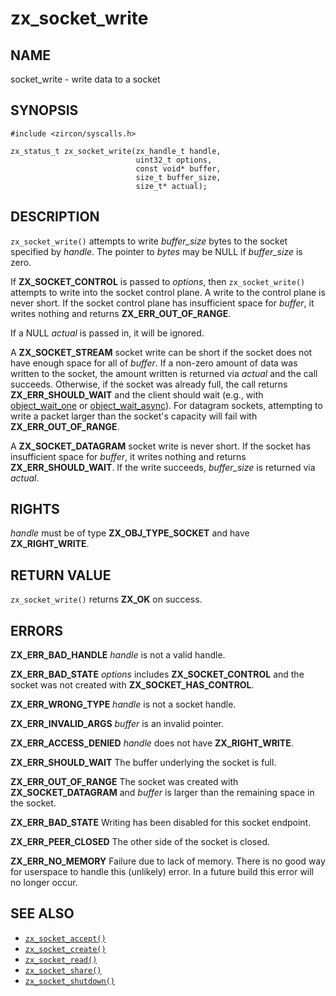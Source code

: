 # zx_socket_write

## NAME

<!-- Updated by update-docs-from-abigen, do not edit. -->

socket_write - write data to a socket

## SYNOPSIS

<!-- Updated by update-docs-from-abigen, do not edit. -->

```
#include <zircon/syscalls.h>

zx_status_t zx_socket_write(zx_handle_t handle,
                            uint32_t options,
                            const void* buffer,
                            size_t buffer_size,
                            size_t* actual);
```

## DESCRIPTION

`zx_socket_write()` attempts to write *buffer_size* bytes to the socket specified
by *handle*. The pointer to *bytes* may be NULL if *buffer_size* is zero.

If **ZX_SOCKET_CONTROL** is passed to *options*, then `zx_socket_write()`
attempts to write into the socket control plane. A write to the control plane is
never short. If the socket control plane has insufficient space for *buffer*, it
writes nothing and returns **ZX_ERR_OUT_OF_RANGE**.

If a NULL *actual* is passed in, it will be ignored.

A **ZX_SOCKET_STREAM** socket write can be short if the socket does not have
enough space for all of *buffer*. If a non-zero amount of data was written to
the socket, the amount written is returned via *actual* and the call succeeds.
Otherwise, if the socket was already full, the call returns
**ZX_ERR_SHOULD_WAIT** and the client should wait (e.g., with
[object_wait_one](object_wait_one.md) or
[object_wait_async](object_wait_async.md)). For datagram sockets, attempting to
write a packet larger than the socket's capacity will fail with
**ZX_ERR_OUT_OF_RANGE**.

A **ZX_SOCKET_DATAGRAM** socket write is never short. If the socket has
insufficient space for *buffer*, it writes nothing and returns
**ZX_ERR_SHOULD_WAIT**. If the write succeeds, *buffer_size* is returned via
*actual*.

## RIGHTS

<!-- Updated by update-docs-from-abigen, do not edit. -->

*handle* must be of type **ZX_OBJ_TYPE_SOCKET** and have **ZX_RIGHT_WRITE**.

## RETURN VALUE

`zx_socket_write()` returns **ZX_OK** on success.

## ERRORS

**ZX_ERR_BAD_HANDLE**  *handle* is not a valid handle.

**ZX_ERR_BAD_STATE**  *options* includes **ZX_SOCKET_CONTROL** and the
socket was not created with **ZX_SOCKET_HAS_CONTROL**.

**ZX_ERR_WRONG_TYPE**  *handle* is not a socket handle.

**ZX_ERR_INVALID_ARGS**  *buffer* is an invalid pointer.

**ZX_ERR_ACCESS_DENIED**  *handle* does not have **ZX_RIGHT_WRITE**.

**ZX_ERR_SHOULD_WAIT**  The buffer underlying the socket is full.

**ZX_ERR_OUT_OF_RANGE**  The socket was created with **ZX_SOCKET_DATAGRAM** and
*buffer* is larger than the remaining space in the socket.

**ZX_ERR_BAD_STATE**  Writing has been disabled for this socket endpoint.

**ZX_ERR_PEER_CLOSED**  The other side of the socket is closed.

**ZX_ERR_NO_MEMORY**  Failure due to lack of memory.
There is no good way for userspace to handle this (unlikely) error.
In a future build this error will no longer occur.

## SEE ALSO

 - [`zx_socket_accept()`]
 - [`zx_socket_create()`]
 - [`zx_socket_read()`]
 - [`zx_socket_share()`]
 - [`zx_socket_shutdown()`]

<!-- References updated by update-docs-from-abigen, do not edit. -->

[`zx_socket_accept()`]: socket_accept.md
[`zx_socket_create()`]: socket_create.md
[`zx_socket_read()`]: socket_read.md
[`zx_socket_share()`]: socket_share.md
[`zx_socket_shutdown()`]: socket_shutdown.md
